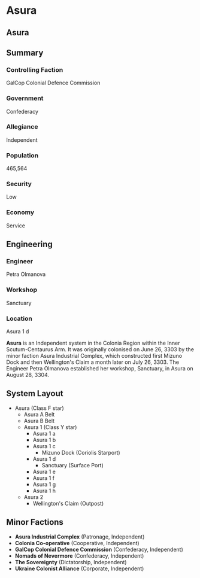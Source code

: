 # Asura
## Asura

		

## Summary

### Controlling Faction

GalCop Colonial Defence Commission

### Government

Confederacy

### Allegiance

Independent

### Population

465,564

### Security

Low

### Economy

Service

## Engineering

### Engineer

Petra Olmanova

### Workshop

Sanctuary

### Location

Asura 1 d

**Asura** is an Independent system in the Colonia Region within the Inner Scutum-Centaurus Arm. It was originally colonised on June 26, 3303 by the minor faction Asura Industrial Complex, which constructed first Mizuno Dock and then Wellington's Claim a month later on July 26, 3303. The Engineer Petra Olmanova established her workshop, Sanctuary, in Asura on August 28, 3304.

## System Layout

- Asura (Class F star)
    - Asura A Belt
    - Asura B Belt
    - Asura 1 (Class Y star)
        - Asura 1 a
        - Asura 1 b
        - Asura 1 c
            - Mizuno Dock (Coriolis Starport)
        - Asura 1 d
            - Sanctuary (Surface Port)
        - Asura 1 e
        - Asura 1 f
        - Asura 1 g
        - Asura 1 h
    - Asura 2
        - Wellington's Claim (Outpost)

## Minor Factions

- **Asura Industrial Complex** (Patronage, Independent)
- **Colonia Co-operative** (Cooperative, Independent)
- **GalCop Colonial Defence Commission** (Confederacy, Independent)
- **Nomads of Nevermore** (Confederacy, Independent)
- **The Sovereignty** (Dictatorship, Independent)
- **Ukraine Colonist Alliance** (Corporate, Independent)